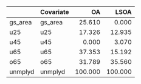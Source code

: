 

|        |Covariate |      OA|    LSOA|
|:-------|:---------|-------:|-------:|
|gs_area |gs_area   |  25.610|   0.000|
|u25     |u25       |  17.326|  12.935|
|u45     |u45       |   0.000|   3.070|
|u65     |u65       |  37.353|  15.192|
|o65     |o65       |  31.789|  35.560|
|unmplyd |unmplyd   | 100.000| 100.000|
